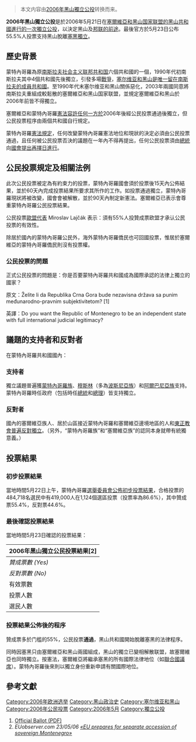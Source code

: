 > 本文内容由[2006年黑山獨立公投](https://zh.wikipedia.org/wiki/2006年黑山獨立公投)转换而来。


**2006年黑山獨立公投**是於2006年5月21日在[塞爾維亞和黑山国家联盟的](https://zh.wikipedia.org/wiki/塞爾維亞和黑山 "wikilink")[黑山共和國進行的一次](https://zh.wikipedia.org/wiki/黑山共和國 "wikilink")[獨立公投](../Page/獨立公投.md "wikilink")，以決定黑山及[邦联的前途](https://zh.wikipedia.org/wiki/邦联 "wikilink")。最後官方於5月23日公布55.5%人投票支持黑山脫離[塞黑獨立](https://zh.wikipedia.org/wiki/塞黑 "wikilink")。

## 歷史背景

蒙特內哥羅為原[南斯拉夫社会主义联邦共和国](../Page/南斯拉夫社会主义联邦共和国.md "wikilink")六個共和國的一個，1990年代初南斯拉夫其中4個共和國先後獨立，引發多場[戰爭](../Page/南斯拉夫內戰.md "wikilink")，[塞尔维亚和黑山是唯一留在南斯拉夫的成員共和國](https://zh.wikipedia.org/wiki/塞尔维亚和黑山 "wikilink")。至1990年代末塞尔维亚和黑山關係惡化，2003年兩國同意將南斯拉夫重組成較鬆散的塞爾維亞和黑山国家联盟，並規定塞爾維亞和黑山於2006年前皆不得獨立。

塞爾維亞和蒙特內哥羅[憲法容許任何一方於](https://zh.wikipedia.org/wiki/憲法 "wikilink")2006年後經公民投票通過後獨立，但公民投票程序由兩個共和國自行規定。

蒙特內哥羅[憲法規定](https://zh.wikipedia.org/wiki/憲法 "wikilink")，任何改變蒙特內哥羅憲法地位和現狀的決定必須由公民投票通過，且任何被公民投票否決的議題在一年內不得再提出，任何公民投票須由[總統](../Page/總統.md "wikilink")向[國會提出再擇日進行](https://zh.wikipedia.org/wiki/國會 "wikilink")。

## 公民投票規定及相關法例

此次公民投票被定為有約束力的投票，蒙特內哥羅國會須於投票後15天內公佈結果，並於60天內完成投票結果所要求其所作的工作。如投票通過獨立，蒙特內哥羅現狀將被改變，國會會被解散，並於90天內制定新憲法。塞爾維亞已表示會尊重蒙特內哥羅公民投票結果。

公民投票[歐盟代表](https://zh.wikipedia.org/wiki/歐盟 "wikilink") Miroslav Lajčák 表示：須有55%人投贊成票欧盟才承认公民投票的有效性。

除居於國內的蒙特內哥羅公民外，海外蒙特內哥羅僑民也可回國投票，惟居於塞爾維亞的蒙特內哥羅僑民則沒有投票權。

### 公民投票的問題

正式公民投票的問題是：你是否要蒙特內哥羅共和國成為國際承認的法律上獨立的國家？

原文：Želite li da Republika Crna Gora bude nezavisna država sa punim međunarodno-pravnim subjektivitetom? \[1\]

英譯：Do you want the Republic of Montenegro to be an independent state with full international judicial legitimacy?

## 議題的支持者和反對者

在蒙特內哥羅共和國國內：

### 支持者

獨立議題普遍獲[蒙特內哥羅族](https://zh.wikipedia.org/wiki/蒙特內哥羅族 "wikilink")、[穆斯林](../Page/穆斯林.md "wikilink")（多為[波斯尼亞族](https://zh.wikipedia.org/wiki/波斯尼亞族 "wikilink")）和[阿爾巴尼亞族](../Page/阿爾巴尼亞族.md "wikilink")支持。蒙特內哥羅時任政府（包括時任[總統](../Page/總統.md "wikilink")和[總理](https://zh.wikipedia.org/wiki/總理 "wikilink")）皆支持獨立。

### 反對者

國內的塞爾維亞族人、居於山區接近蒙特內哥羅和塞爾維亞邊境地區的人和[東正教會普遍反對獨立](https://zh.wikipedia.org/wiki/東正教 "wikilink")。（另外，“蒙特內哥羅族”和“塞爾維亞族”的認同本身就帶有統獨意義。）

## 投票結果

### 初步投票結果

當地時間5月22日上午，蒙特內哥羅[選舉委員會公佈初步投票結果](https://zh.wikipedia.org/wiki/選舉委員會 "wikilink")，合格投票的484,718名選民中有419,000人在1,124個選區投票（投票率為86.6%），其中贊成票55.4%，反對票44.6%。

### 最後確認投票結果

當地時間5月23日確認的投票結果：

<center>

| 2006年黑山獨立公民投票結果\[2\] |
| -------------------- |
| *贊成票數 (Yes)*         |
| *反對票數 (No)*          |
| 有效票數                 |
| 投票人數                 |
| 選民人數                 |

</center>

### 投票結果公佈後的程序

贊成票多於门槛的55%，公民投票**通過**，黑山共和國開始脫離塞黑的法律程序。

同時因塞黑只由塞爾維亞和黑山兩國組成，黑山的獨立已變相解散联盟，故塞爾維亞也同時獨立。按憲法，塞爾維亞將繼承塞黑的所有國際法律地位（如[聯合國議席](https://zh.wikipedia.org/wiki/聯合國 "wikilink")）。蒙特內哥羅後來則以獨立身份重新申請有關國際地位。

## 參考文獻

<div class="references-small">

<references />

</div>

[Category:2006年欧洲选举](https://zh.wikipedia.org/wiki/Category:2006年欧洲选举 "wikilink") [Category:黑山政治史](https://zh.wikipedia.org/wiki/Category:黑山政治史 "wikilink") [Category:塞尔维亚和黑山](https://zh.wikipedia.org/wiki/Category:塞尔维亚和黑山 "wikilink") [Category:2006年公民投票](https://zh.wikipedia.org/wiki/Category:2006年公民投票 "wikilink") [Category:2006年5月](https://zh.wikipedia.org/wiki/Category:2006年5月 "wikilink") [Category:獨立公投](https://zh.wikipedia.org/wiki/Category:獨立公投 "wikilink")

1.  [Official Ballot (PDF)](http://www.cdtmn.org/izbori/files/glasacki_listic_cir.pdf)
2.  *EUobserver.com 23/05/06 [«EU prepares for separate accession of sovereign Montenegro»](http://euobserver.com/9/21680)*